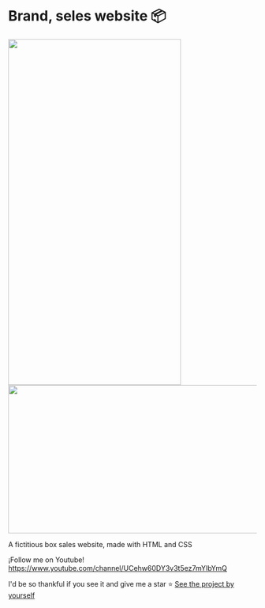 # Brand, seles website :package:

<div>

<img src="https://i.imgur.com/L9Z0eiN.png" width="350px" height="700px" />
<img src="https://live.staticflickr.com/65535/50788874437_0add746c0f_h.jpg" width="580px" height="300px" />

</div>

A fictitious box sales website, made with HTML and CSS

¡Follow me on Youtube! https://www.youtube.com/channel/UCehw60DY3v3t5ez7mYIbYmQ

I'd be so thankful if you see it and give me a star ⭐ [See the project by yourself](https://who-is-beto.github.io/Pagina-de-ventas/)
